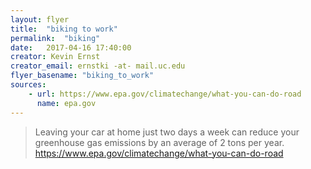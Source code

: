 ```yaml
---
layout: flyer
title:  "biking to work"
permalink:  "biking"
date:   2017-04-16 17:40:00
creator: Kevin Ernst
creator_email: ernstki -at- mail.uc.edu
flyer_basename: "biking_to_work"
sources: 
    - url: https://www.epa.gov/climatechange/what-you-can-do-road
      name: epa.gov
---
```


> Leaving your car at home just two days a week can reduce your greenhouse gas emissions by an average of 2 tons per year. <https://www.epa.gov/climatechange/what-you-can-do-road>

